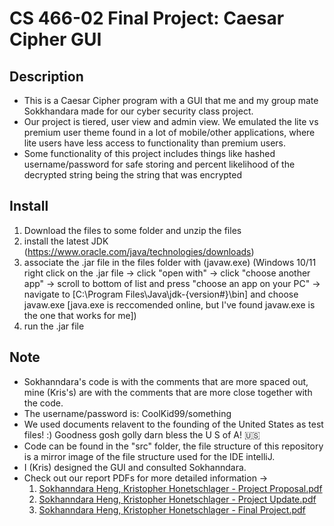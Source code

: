 # CS 466-02 Final Project: Caesar Cipher GUI
## Description
- This is a Caesar Cipher program with a GUI that me and my group mate Sokkhandara made for our cyber security class project.
- Our project is tiered, user view and admin view. We emulated the lite vs premium user theme found in a lot of mobile/other applications, where lite users have less access to functionality than premium users.
- Some functionality of this project includes things like hashed username/password for safe storing and percent likelihood of the decrypted string being the string that was encrypted

## Install
1. Download the files to some folder and unzip the files
2. install the latest JDK (https://www.oracle.com/java/technologies/downloads)
3. associate the .jar file in the files folder with (javaw.exe) (Windows 10/11 right click on the .jar file -> click "open with" -> click "choose another app" -> scroll to bottom of list and press "choose an app on your PC" -> navigate to [C:\Program Files\Java\jdk-{version#}\bin] and choose javaw.exe [java.exe is reccomended online, but I've found javaw.exe is the one that works for me])
4. run the .jar file

## Note
- Sokhanndara's code is with the comments that are more spaced out, mine (Kris's) are with the comments that are more close together with the code.
- The username/password is: CoolKid99/something
- We used documents relavent to the founding of the United States as test files! :) Goodness gosh golly darn bless the U S of A! 🇺🇸
- Code can be found in the "src" folder, the file structure of this repository is a mirror image of the file structure used for the IDE intelliJ. 
- I (Kris) designed the GUI and consulted Sokhanndara.
- Check out our report PDFs for more detailed information -> 
  1. [Sokhanndara Heng, Kristopher Honetschlager - Project Proposal.pdf](https://github.com/krish7201/CS-466-02-Caesar-Cipher-GUI/files/11131951/Sokhanndara.Heng.Kristopher.Honetschlager.-.Project.Proposal.pdf)
  2. [Sokhanndara Heng, Kristopher Honetschlager - Project Update.pdf](https://github.com/krish7201/CS-466-02-Caesar-Cipher-GUI/files/11131952/Sokhanndara.Heng.Kristopher.Honetschlager.-.Project.Update.pdf)
  3. [Sokhanndara Heng, Kristopher Honetschlager - Final Project.pdf](https://github.com/krish7201/CS-466-02-Caesar-Cipher-GUI/files/11131953/Sokhanndara.Heng.Kristopher.Honetschlager.-.Final.Project.pdf)
